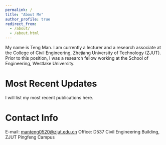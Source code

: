 ```yaml
---
permalink: /
title: "About Me"
author_profile: true
redirect_from: 
  - /about/
  - /about.html
---
```


My name is Teng Man. I am currently a lecturer and a research associate at the College of Civil Engineering, Zhejiang University of Technology (ZJUT). Prior to this position, I was a research fellow working at the School of Engineering, Westlake University.

Most Recent Updates
======
I will list my most recent publications here.

Contact Info
======
E-mail: [manteng0520@zjut.edu.cn](mailto:manteng0520@zjut.edu.cn)
Office: D537 Civil Engineering Building, ZJUT Pingfeng Campus
